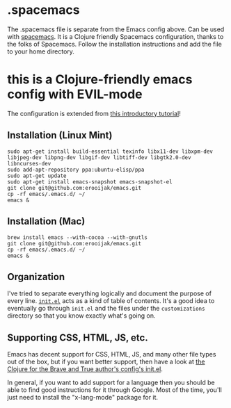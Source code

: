 # .spacemacs
The .spacemacs file is separate from the Emacs config above.
Can be used with [spacemacs](https://github.com/syl20bnr/spacemacs). 
It is a Clojure friendly Spacemacs configuration, thanks to the folks of Spacemacs.
Follow the installation instructions and add the file to your home directory.

# this is a Clojure-friendly emacs config with EVIL-mode

The configuration is extended from
[this introductory tutorial](http://www.braveclojure.com/basic-emacs/)!

## Installation (Linux Mint)

    sudo apt-get install build-essential texinfo libx11-dev libxpm-dev libjpeg-dev libpng-dev libgif-dev libtiff-dev libgtk2.0-dev libncurses-dev
    sudo add-apt-repository ppa:ubuntu-elisp/ppa
    sudo apt-get update
    sudo apt-get install emacs-snapshot emacs-snapshot-el
    git clone git@github.com:erooijak/emacs.git
    cp -rf emacs/.emacs.d/ ~/
    emacs &

## Installation (Mac)

    brew install emacs --with-cocoa --with-gnutls
    git clone git@github.com:erooijak/emacs.git
    cp -rf emacs/.emacs.d/ ~/
    emacs &

## Organization

I've tried to separate everything logically and document the purpose
of every line. [`init.el`](./init.el) acts as a kind of table of
contents.  It's a good idea to eventually go through `init.el` and the
files under the `customizations` directory so that you know exactly
what's going on.

## Supporting CSS, HTML, JS, etc.

Emacs has decent support for CSS, HTML, JS, and many other file types out of the box, but if you want better support, then have a look at [the Clojure for the Brave and True author's config's init.el](https://github.com/flyingmachine/emacs.d/blob/master/init.el). 

In general, if you want to add support for a language then you should be able to find good instructions for it through Google. Most of the time, you'll just need to install the "x-lang-mode" package for it.
